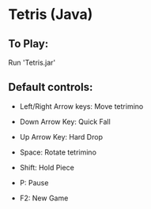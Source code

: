 # Tetris (Java)
## To Play:

Run 'Tetris.jar'

## Default controls:

* Left/Right Arrow keys: Move tetrimino

* Down Arrow Key: Quick Fall

* Up Arrow Key: Hard Drop

* Space: Rotate tetrimino

* Shift: Hold Piece

* P: Pause

* F2: New Game